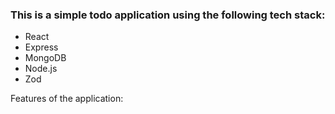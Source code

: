 ### This is a simple todo application using the following tech stack:

- React
- Express
- MongoDB
- Node.js
- Zod

Features of the application:

